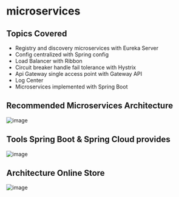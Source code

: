 # microservices

## Topics Covered
- Registry and discovery microservices with Eureka Server
- Config centralized with Spring config
- Load Balancer with Ribbon
- Circuit breaker handle fail tolerance with Hystrix
- Api Gateway single access point with Gateway API
- Log Center
- Microservices implemented with Spring Boot
## Recommended Microservices Architecture 

![image](https://user-images.githubusercontent.com/1258328/175179188-29c6b7a3-2ecd-4fad-b902-e8094cb6a9c5.png)

## Tools Spring Boot & Spring Cloud provides

![image](https://user-images.githubusercontent.com/1258328/175180009-4bab3d89-3cf0-4472-b29c-0180d1ae778e.png)

## Architecture Online Store

![image](https://user-images.githubusercontent.com/1258328/175180709-4d329ca7-a01c-44b9-b891-b610556ca5a9.png)

